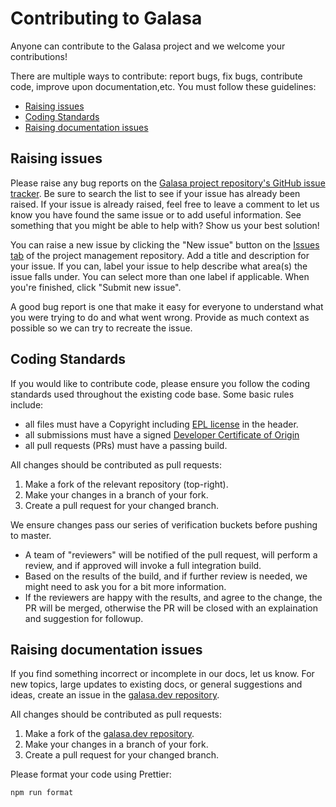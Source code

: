 # Contributing to Galasa

Anyone can contribute to the Galasa project and we welcome your contributions!

There are multiple ways to contribute: report bugs, fix bugs, contribute code, improve upon documentation,etc.  You must follow these guidelines:
* [Raising issues](https://github.com/galasa-dev/projectmanagement/CONTRIBUTING.md#raising-issues)
* [Coding Standards](https://github.com/galasa-dev/projectmanagement//CONTRIBUTING.md#coding-standards)
* [Raising documentation issues](https://github.com/galasa-dev/projectmanagement/CONTRIBUTING.md#raising-doc-issues)

## Raising issues
Please raise any bug reports on the [Galasa project repository's GitHub issue tracker](https://github.com/galasa-dev/projectmanagement/issues). Be sure to search the list to see if your issue has already been raised. If your issue is already raised, feel free to leave a comment to let us know you have found the same issue or to add useful information. See something that you might be able to help with? Show us your best solution!

You can raise a new issue by clicking the "New issue" button on the [Issues tab](https://github.com/galasa-dev/projectmanagement/issues) of the project management repository. Add a title and description for your issue. If you can, label your issue to help describe what area(s) the issue falls under. You can select more than one label if applicable. When you're finished, click "Submit new issue".

A good bug report is one that make it easy for everyone to understand what you were trying to do and what went wrong. Provide as much context as possible so we can try to recreate the issue.


## Coding Standards

If you would like to contribute code, please ensure you follow the coding standards used throughout the existing code base. Some basic rules include:

* all files must have a Copyright including [EPL license](https://github.com/galasa-dev/managers/blob/master/LICENSE) in the header.
* all submissions must have a signed [Developer Certificate of Origin](https://github.com/galasa-dev/managers/blob/master/CONTRIBUTIONS.md)
* all pull requests (PRs) must have a passing build.


All changes should be contributed as pull requests:

   1. Make a fork of the relevant repository (top-right).
   2. Make your changes in a branch of your fork.
   3. Create a pull request for your changed branch. 
   
We ensure changes pass our series of verification buckets before pushing to master.

- A team of "reviewers" will be notified of the pull request, will perform a review, and if approved will invoke a full integration build.
- Based on the results of the build, and if further review is needed, we might need to ask you for a bit more information.
- If the reviewers are happy with the results, and agree to the change, the PR will be merged, otherwise the PR will be closed with an explaination and suggestion for followup.

## Raising documentation issues

If you find something incorrect or incomplete in our docs, let us know. For new topics, large updates to existing docs, or general suggestions and ideas, create an issue in the [galasa.dev repository](https://github.com/galasa-dev/galasa.dev/issues).

All changes should be contributed as pull requests:

   1. Make a fork of the [galasa.dev repository](https://github.com/galasa-dev/galasa.dev).
   2. Make your changes in a branch of your fork.
   3. Create a pull request for your changed branch.

Please format your code using Prettier:

```npm run format```
